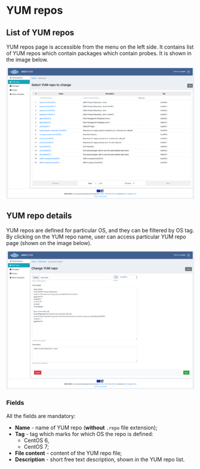 # YUM repos

## List of YUM repos

YUM repos page is accessible from the menu on the left side. It contains list of YUM repos which contain packages which contain probes. It is shown in the image below.

![SuperAdmin YUM repos](figures/superadmin_repos.png)

## YUM repo details
 
YUM repos are defined for particular OS, and they can be filtered by OS tag. By clicking on the YUM repo name, user can access particular YUM repo page (shown on the image below). 

![SuperAdmin YUM repo details](figures/superadmin_repos_detail.png)

### Fields

All the fields are mandatory:

* **Name** - name of YUM repo (**without** `.repo` file extension);
* **Tag** - tag which marks for which OS the repo is defined:
    * CentOS 6,
    * CentOS 7;
* **File content** - content of the YUM repo file;
* **Description** - short free text description, shown in the YUM repo list.
